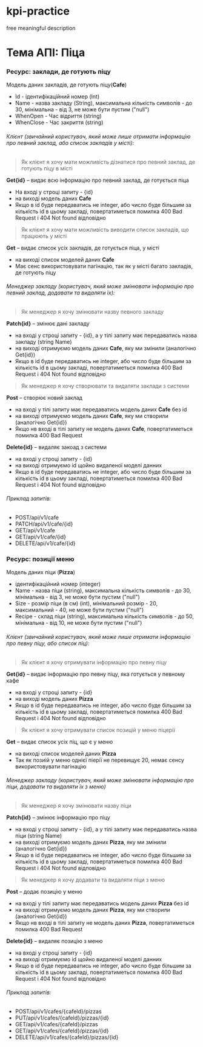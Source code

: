 # kpi-practice
free meaningful description

# Тема АПІ: Піца

### Ресурс: заклади, де готують піцу

Модель даних закладів, де готують піцу(**Cafe**)

-   Id - ідентифікаційний номер (Int)
-   Name - назва закладу (String), максимальна кількість символів - до 30, мінімальна - від 3, не може бути пустим ("null")
-   WhenOpen - Час відриття (string)
-   WhenClose - Час закриття (string)

###### Клієнт (звичайний користувач, який може лише отримати інформацію про певний заклад, або список закладів у місті):

>   Як клієнт я хочу мати можливість дізнатися про певний заклад, де готують піцу в місті

**Get{id}** – видає всю інформацію про певний заклад, де готується піца 
- На вході у строці запиту - {id}
- на виході модель даних **Cafe**
- Якщо в id буде передаватись не integer, або число буде більшим за кількість id в цьому закладі, повертатиметься помилка 400 Bad Request і 404 Not found відповідно

>   Як клієнт я хочу мати можливість виводити список закладів, що працюють у місті  

**Get** – видає список усіх закладів, де готується піца, у місті
-	на виході список моделей даних **Cafe**
- Має сенс використовувати пагінацію, так як у місті багато закладів, де готують піцу
 
###### Менеджер закладу (користувач, який може змінювати інформацію про певний заклад, додавати та видаляти їх):

>   Як менеджер я хочу змінювати назву певного закладу 

**Patch{id}** – змінює дані закладу
-	на вході у строці запиту - {id}, а у тілі запиту має передаватись назва закладу (string Name) 
-	на виході отримуємо модель даних **Cafe**, яку ми змінили (аналогічно Get{id})
-	Якщо в id буде передаватись не integer, або число буде більшим за кількість id в цьому закладі, повертатиметься помилка 400 Bad Request і 404 Not found відповідно

>   Як менеджер я хочу створювати та видаляти заклади з системи 

**Post** – створює новий заклад
-	на вході у тілі запиту має передаватись модель даних **Cafe** без id 
-	на виході отримуємо модель даних **Cafe**, яку ми створили (аналогічно Get{id})
-	Якщо нв вході в тілі запиту не модель даних **Cafe**, повертатиметься помилка 400 Bad Request 

**Delete{id}** – видаляє закоад з системи
-	на вході у строці запиту - {id}
-	на виході отримуємо id щойно видаленої моделі данних
-	Якщо в id буде передаватись не integer, або число буде більшим за кількість id в цьому закладі, повертатиметься помилка 400 Bad Request і 404 Not found відповідно

###### Приклад запитів:
-  POST/api/v1/cafe
-  PATCH/api/v1/cafe/{id}
-  GET/api/v1/cafe
-  GET/api/v1/cafe/{id}
-  DELETE/api/v1/cafe/{id}

### Ресурс: позиції меню

Модель даних піци (**Pizza**)

- ідентифікаційний номер (integer)
- Name - назва піци (string), максимальна кількість символів - до 30, мінімальна - від 3, не може бути пустим ("null")
- Size - розмір піци (в см) (int), мінімальний розмір - 20, максимальний - 40, не може бути пустим ("null")
- Recipe - cклад піци (string), максимальна кількість символів - до 50, мінімальна - від 10, не може бути пустим ("null")

###### Клієнт (звичайний користувач, який може лише отримати інформацію про певну піцу, або список піц):

>   Як клієнт я хочу отримувати інформацію про певну піцу

**Get{id}** – видає інформацію про певну піцу, яка готується у певному кафе
- на вході у строці запиту - {id}
- на виході модель даних **Pizza**
- Якщо в id буде передаватись не integer, або число буде більшим за кількість id в цьому закладі, повертатиметься помилка 400 Bad Request і 404 Not found відповідно

>   Як клієнт я хочу отримувати список позицій у меню піцерії

**Get** – видає список усіх піц, що є у меню
- на виході список моделей даних **Pizza**
-	Так як позиій у меню однієї піерії не перевищує 20, немає сенсу використовувати пагінацію

###### Менеджер закладу (користувач, який може змінювати інформацію про піци, додавати та видаляти їх з меню)

>   Як менеджер я хочу змінювати назву піци

**Patch{id}** – змінює інформацію про піцу
- на вході у строці запиту - {id},  а у тілі запиту має передаватись назва піци (string Name)
-	на виході отримуємо модель даних **Pizza**, яку ми змінили (аналогічно Get{id})
-	Якщо в id буде передаватись не integer, або число буде більшим за кількість id в цьому закладі, повертатиметься помилка 400 Bad Request і 404 Not found відповідно

>   Як менеджер я хочу додавати та видаляти піци з меню

**Post** – додає позицію у меню
- на вході у тілі запиту має передаватись модель даних **Pizza** без id 
- на виході отримуємо модель даних **Pizza**, яку ми створили (аналогічно Get{id})
- Якщо нв вході в тілі запиту не модель даних **Pizza**, повертатиметься помилка 400 Bad Request 

**Delete{id}** – видаляє позицію з меню
- на вході у строці запиту - {id}
- на виході отримуємо id щойно видаленої моделі данних
- Якщо в id буде передаватись не integer, або число буде більшим за кількість id в цьому закладі, повертатиметься помилка 400 Bad Request і 404 Not found відповідно

###### Приклад запитів:

-  POST/api/v1/cafes/{cafeId}/pizzas
-  PUT/api/v1/cafes/{cafeId}/pizzas/{id}
-  GET/api/v1/cafes/{cafeId}/pizzas
-  GET/api/v1/cafes/{cafeId}/pizzas/{id}
-  DELETE/api/v1/cafes/{cafeId}/pizzas/{id}
